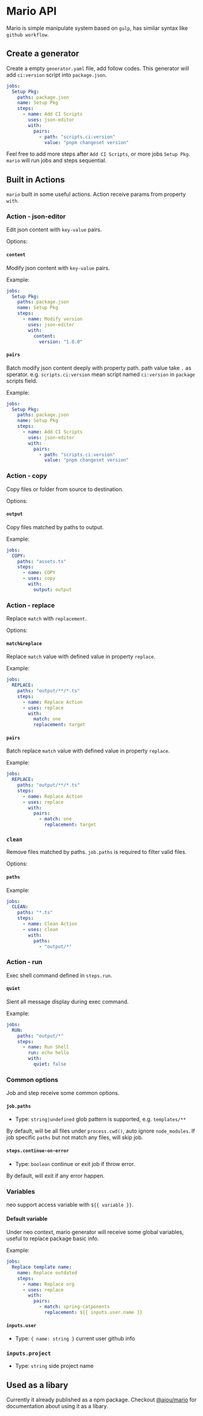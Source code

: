 # Mario API

Mario is simple manipulate system based on `gulp`, has similar syntax like `github workflow`. 

## Create a generator

Create a empty `generator.yaml` file, add follow codes. This generator will add `ci:version` script into `package.json`.

```yaml
jobs:
  Setup Pkg:
    paths: package.json
    name: Setup Pkg
    steps:
      - name: Add CI Scripts
        uses: json-editor
        with:
          pairs:
            - path: "scripts.ci:version"
              value: "pnpm changeset version"
```

Feel free to add more steps after `Add CI Scripts`, or more jobs `Setup Pkg`. `mario` will run jobs and steps sequential.

## Built in Actions

`mario` built in some useful actions. Action receive params from property `with`. 

### Action - json-editor

Edit json content with `key-value` pairs.

Options:

#### `content` 

Modify json content with `key-value` pairs.

Example:

```yaml
jobs:
  Setup Pkg:
    paths: package.json
    name: Setup Pkg
    steps:
      - name: Modify version
        uses: json-editor
        with:
          content:
            version: "1.0.0"
```

#### `pairs` 

Batch modify json content deeply with property path. path value take `.` as sperator. e.g. `scripts.ci:version` mean script named `ci:version` in `package` scripts field.

Example:

```yaml
jobs:
  Setup Pkg:
    paths: package.json
    name: Setup Pkg
    steps:
      - name: Add CI Scripts
        uses: json-editor
        with:
          pairs:
            - path: "scripts.ci:version"
              value: "pnpm changeset version"
```

### Action - copy

Copy files or folder from source to destination.

Options:

#### `output`

Copy files matched by paths to output.

Example:

```yaml
jobs:
  COPY:
    paths: "assets.ts"
    steps:
      - name: COPY
      - uses: copy
        with:
          output: output
```

### Action - replace

Replace `match` with `replacement`.

Options:

#### `match&replace`

Replace `match` value with defined value in property `replace`.

Example:

```yaml
jobs:
  REPLACE:
    paths: "output/**/*.ts"
    steps:
      - name: Replace Action
      - uses: replace
        with:
          match: one
          replacement: target
```

#### `pairs`

Batch replace `match` value with defined value in property `replace`.

Example:

```yaml
jobs:
  REPLACE:
    paths: "output/**/*.ts"
    steps:
      - name: Replace Action
      - uses: replace
        with:
          pairs:
            - match: one
              replacement: target
```

### `clean`

Remove files matched by paths. `job.paths` is required to filter valid files.

Options:

#### `paths`

Example:

```yaml
jobs:
  CLEAN:
    paths: "*.ts"
    steps:
      - name: Clean Action
      - uses: clean
        with:
          paths:
            - "output/*"
```

### Action - run

Exec shell command defined in `steps.run`.

#### `quiet`

Sient all message display during exec command.

Example:

```yaml
jobs:
  RUN:
    paths: "output/*"
    steps:
      - name: Run Shell
        run: echo hello
        with:
          quiet: false
```

### Common options

Job and step receive some common options.

#### `job.paths`

- Type: `string|undefined` glob pattern is supported, e.g. `templates/**`

By default, will be all files under `process.cwd()`, auto ignore `node_modules`. If job specific `paths` but not match any files, will skip job.

#### `steps.continue-on-error`

- Type: `boolean` continue or exit job if throw error.

By default, will exit if any error happen.

### Variables

neo support access variable with `${{ variable }}`. 

#### Default variable

Under neo context, mario generator will receive some global variables, useful to replace package basic info.

Example:

```yaml
jobs:
  Replace template name:
    name: Replace outdated
    steps:
      - name: Replace org
      - uses: replace
        with:
          pairs:
            - match: spring-catponents
              replacement: ${{ inputs.user.name }}
```

#### `inputs.user`

- Type: `{ name: string }` current user github info
  
### `inputs.project`

- Type: `string` side project name

## Used as a libary

Currently it already published as a npm package. Checkout [@aiou/mario](https://github.com/neo-hack/neo/tree/master/packages/mario) for documentation about using it as a libary.
